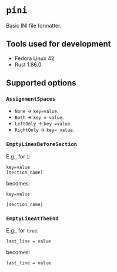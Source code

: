 # `pini`

Basic INI file formatter.

## Tools used for development

- Fedora Linux 42
- Rust 1.86.0

## Supported options

### `AssignmentSpaces`

- `None` -> `key=value`.
- `Both` -> `key = value`.
- `LeftOnly` -> `key =value`.
- `RightOnly` -> `key= value`.

### `EmptyLinesBeforeSection`

E.g., for `1`:

```text
key=value
[section_name]
```

becomes:

```text
key=value

[section_name]
```

### `EmptyLineAtTheEnd`

E.g., for `true`:

```text
last_line = value
```

becomes:

```text
last_line = value

```
